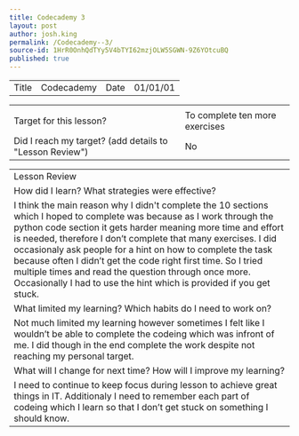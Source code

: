 ```yaml
---
title: Codecademy 3
layout: post
author: josh.king
permalink: /Codecademy--3/
source-id: 1HrR0OnhQdTYy5V4bTYI62mzjOLW5SGWN-9Z6YOtcuBQ
published: true
---
```

<table>
  <tr>
    <td>Title</td>
    <td> Codecademy</td>
    <td>Date</td>
    <td>01/01/01</td>
  </tr>
</table>


<table>
  <tr>
    <td></td>
    <td></td>
  </tr>
  <tr>
    <td>Target for this lesson?</td>
    <td>  To complete ten more exercises</td>
  </tr>
  <tr>
    <td>Did I reach my target? 
(add details to "Lesson Review")</td>
    <td>   No</td>
  </tr>
</table>


<table>
  <tr>
    <td>Lesson Review</td>
  </tr>
  <tr>
    <td>How did I learn? What strategies were effective? </td>
  </tr>
  <tr>
    <td>I think the main reason why I didn't complete the 10 sections which I hoped to complete was because as I work through the python code section it gets harder meaning more time and effort is needed, therefore I don’t complete that many exercises. I did occasionaly ask people for a hint on how to complete the task because often I didn’t get the code right first time. So I tried multiple times and read the question through once more. Occasionally I had to use the hint which is provided if you get stuck.</td>
  </tr>
  <tr>
    <td>What limited my learning? Which habits do I need to work on? </td>
  </tr>
  <tr>
    <td>Not much limited my learning however sometimes I felt like I wouldn’t be able to complete the codeing which was infront of me. I did though in the end complete the work despite not reaching my personal target.</td>
  </tr>
  <tr>
    <td>What will I change for next time? How will I improve my learning?</td>
  </tr>
  <tr>
    <td>I need to continue to keep focus during lesson to achieve great things in IT. Additionaly I need to remember each part of codeing which I learn so that I don’t get stuck on something I should know.</td>
  </tr>
</table>


